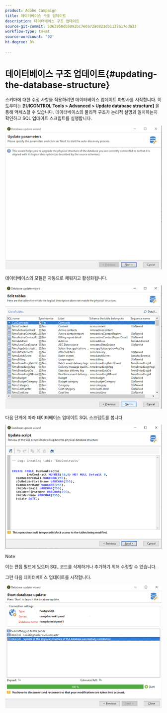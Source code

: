 ```yaml
---
product: Adobe Campaign
title: 데이터베이스 구조 업데이트
description: 데이터베이스 구조 업데이트
source-git-commit: 5363950db5092bc7e0a72a0823db1132a17dda33
workflow-type: tm+mt
source-wordcount: '92'
ht-degree: 0%

---
```


# 데이터베이스 구조 업데이트{#updating-the-database-structure}

스키마에 대한 수정 사항을 적용하려면 데이터베이스 업데이트 마법사를 시작합니다. 이 도우미는 **[!UICONTROL Tools > Advanced > Update database structure]** 을 통해 액세스할 수 있습니다. 데이터베이스의 물리적 구조가 논리적 설명과 일치하는지 확인하고 SQL 업데이트 스크립트를 실행합니다.

![](assets/schema_update.png)

데이터베이스의 모듈은 자동으로 채워지고 활성화됩니다.

![](assets/schema_update_select2.png)

다음 단계에 따라 데이터베이스 업데이트 SQL 스크립트를 봅니다.

![](assets/schema_update2.png)

>[!NOTE]
>
>이는 편집 필드에 있으며 SQL 코드를 삭제하거나 추가하기 위해 수정할 수 있습니다.

그런 다음 데이터베이스 업데이트를 시작합니다.

![](assets/schema_update3.png)
